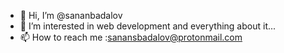 - 👋 Hi, I’m @sananbadalov
- 👀 I’m interested in web development and everything about it...
- 📫 How to reach me :sanansbadalov@protonmail.com

<!---
sananbadalov/sananbadalov is a ✨ special ✨ repository because its `README.md` (this file) appears on your GitHub profile.
You can click the Preview link to take a look at your changes.
--->
